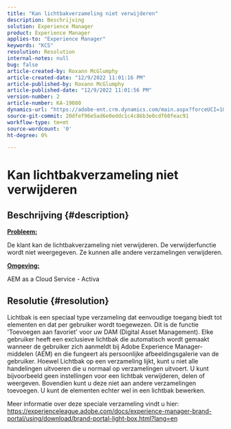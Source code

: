 ```yaml
---
title: "Kan lichtbakverzameling niet verwijderen"
description: Beschrijving
solution: Experience Manager
product: Experience Manager
applies-to: "Experience Manager"
keywords: "KCS"
resolution: Resolution
internal-notes: null
bug: false
article-created-by: Roxann McGlumphy
article-created-date: "12/9/2022 11:01:16 PM"
article-published-by: Roxann McGlumphy
article-published-date: "12/9/2022 11:01:56 PM"
version-number: 2
article-number: KA-19080
dynamics-url: "https://adobe-ent.crm.dynamics.com/main.aspx?forceUCI=1&pagetype=entityrecord&etn=knowledgearticle&id=729d8f5f-1578-ed11-81aa-6045bd006e5a"
source-git-commit: 20dfef96e5ad6e0eddc1c4c86b3e0cdf60feac91
workflow-type: tm+mt
source-wordcount: '0'
ht-degree: 0%

---
```


# Kan lichtbakverzameling niet verwijderen

## Beschrijving {#description}


<u><b>Probleem:</b></u>

De klant kan de lichtbakverzameling niet verwijderen. De verwijderfunctie wordt niet weergegeven. Ze kunnen alle andere verzamelingen verwijderen.

<u><b>Omgeving:</b></u>

AEM as a Cloud Service - Activa


## Resolutie {#resolution}


Lichtbak is een speciaal type verzameling dat eenvoudige toegang biedt tot elementen en dat per gebruiker wordt toegewezen. Dit is de functie &#39;Toevoegen aan favoriet&#39; voor uw DAM (Digital Asset Management). Elke gebruiker heeft een exclusieve lichtbak die automatisch wordt gemaakt wanneer de gebruiker zich aanmeldt bij Adobe Experience Manager-middelen (AEM) en die fungeert als persoonlijke afbeeldingsgalerie van de gebruiker.
Hoewel Lichtbak op een verzameling lijkt, kunt u niet alle handelingen uitvoeren die u normaal op verzamelingen uitvoert. U kunt bijvoorbeeld geen instellingen voor een lichtbak verwijderen, delen of weergeven. Bovendien kunt u deze niet aan andere verzamelingen toevoegen. U kunt de elementen echter wel in een lichtbak bewerken.

Meer informatie over deze speciale verzameling vindt u hier: https://experienceleague.adobe.com/docs/experience-manager-brand-portal/using/download/brand-portal-light-box.html?lang=en
